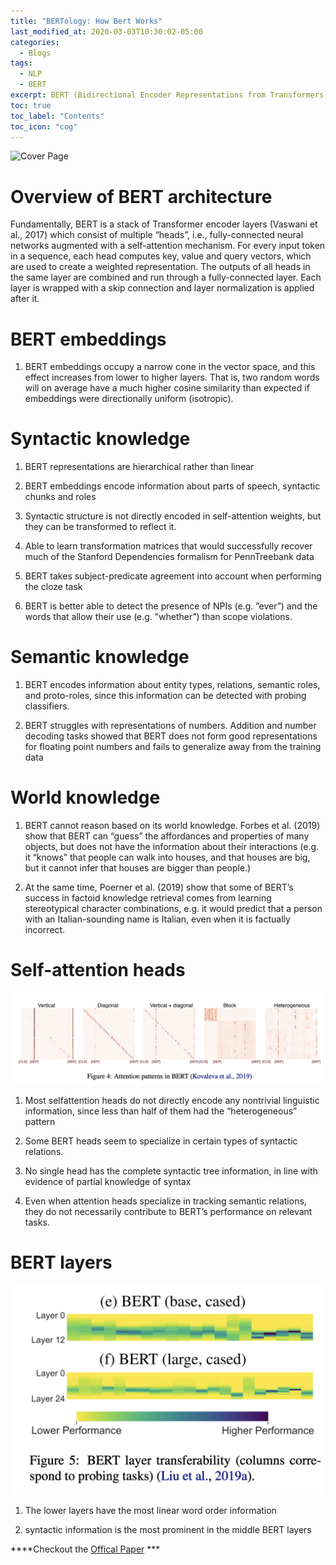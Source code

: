 ```yaml
---
title: "BERTology: How Bert Works"
last_modified_at: 2020-03-03T10:30:02-05:00
categories:
  - Blogs
tags:
  - NLP
  - BERT
excerpt: BERT (Bidirectional Encoder Representations from Transformers)
toc: true
toc_label: "Contents"
toc_icon: "cog"
---
```


![Cover Page](/assets/images/bertology.png)

# Overview of BERT architecture

Fundamentally, BERT is a stack of Transformer
encoder layers (Vaswani et al., 2017) which consist
of multiple “heads”, i.e., fully-connected neural
networks augmented with a self-attention mechanism. For every input token in a sequence, each
head computes key, value and query vectors, which
are used to create a weighted representation. The
outputs of all heads in the same layer are combined
and run through a fully-connected layer. Each layer
is wrapped with a skip connection and layer normalization is applied after it.

<script data-ad-client="ca-pub-2118670497450280" async src="https://pagead2.googlesyndication.com/pagead/js/adsbygoogle.js"></script>

# BERT embeddings

  1.  BERT
embeddings occupy a narrow cone in the vector
space, and this effect increases from lower to higher
layers. That is, two random words will on average have a much higher cosine similarity than expected if embeddings were directionally uniform
(isotropic).

<script data-ad-client="ca-pub-2118670497450280" async src="https://pagead2.googlesyndication.com/pagead/js/adsbygoogle.js"></script>

# Syntactic knowledge

  1.  BERT representations are hierarchical rather than linear
  2.  BERT embeddings encode information about parts of speech, syntactic chunks
and roles
  3.  Syntactic structure is not
directly encoded in self-attention weights, but
they can be transformed to reflect it.
  4.   Able to learn transformation matrices
that would successfully recover much of the Stanford Dependencies formalism for PennTreebank
data 

  5.  BERT takes
subject-predicate agreement into account when
performing the cloze task

  6.  BERT is better able to
detect the presence of NPIs (e.g. ”ever”) and the
words that allow their use (e.g. ”whether”) than
scope violations.

<script data-ad-client="ca-pub-2118670497450280" async src="https://pagead2.googlesyndication.com/pagead/js/adsbygoogle.js"></script>

#  Semantic knowledge

  1.  BERT encodes information about entity types, relations,
semantic roles, and proto-roles, since this information can be detected with probing classifiers.

  2.  BERT struggles with representations of numbers. Addition and number decoding tasks showed
that BERT does not form good representations for
floating point numbers and fails to generalize away
from the training data

#   World knowledge

  1.  BERT cannot reason based on its
world knowledge. Forbes et al. (2019) show that
BERT can “guess” the affordances and properties
of many objects, but does not have the information
about their interactions (e.g. it “knows” that people
can walk into houses, and that houses are big, but
it cannot infer that houses are bigger than people.)

  2.  At the
same time, Poerner et al. (2019) show that some
of BERT’s success in factoid knowledge retrieval
comes from learning stereotypical character combinations, e.g. it would predict that a person with
an Italian-sounding name is Italian, even when it is
factually incorrect.

#  Self-attention heads

![Self-attention heads](/assets/images/attention_layer_vis.png)

1.  Most selfattention heads do not directly encode any nontrivial linguistic information, since less than half
of them had the “heterogeneous” pattern

2.  Some BERT heads seem to specialize in certain types of syntactic relations.

3.  No single head has the complete
syntactic tree information, in line with evidence
of partial knowledge of syntax 

4.  Even when
attention heads specialize in tracking semantic
relations, they do not necessarily contribute to
BERT’s performance on relevant tasks.


# BERT layers

![BERT layers](/assets/images/bert_layer.png)


1.  The lower layers have the most linear word order
information

2.  syntactic information is the most prominent in the middle BERT layers



****Checkout the [Offical Paper](https://arxiv.org/pdf/2002.12327v1.pdf) ***

<script data-ad-client="ca-pub-2118670497450280" async src="https://pagead2.googlesyndication.com/pagead/js/adsbygoogle.js"></script>
